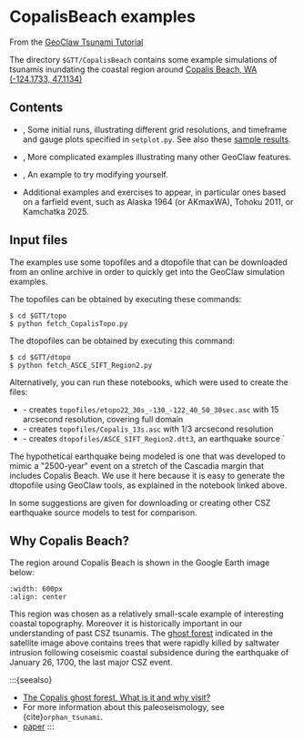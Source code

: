 # CopalisBeach examples

From the
[GeoClaw Tsunami Tutorial](https://rjleveque.github.io/geoclaw_tsunami_tutorial)

The directory `$GTT/CopalisBeach`
contains some example simulations of tsunamis inundating the coastal region
around [Copalis Beach, WA (-124.1733, 47.1134)](https://maps.app.goo.gl/RW275B5TzY4oQakaA) 

## Contents

- [](example1/README), Some initial runs, illustrating different grid
  resolutions, and timeframe and gauge plots specified in `setplot.py`.
  See also these [sample results](example1/results).

- [](example2/README), More complicated examples illustrating many other
  GeoClaw features.

- [](exercise1/README), An example to try modifying yourself.

- Additional examples and exercises to appear, in particular ones
  based on a farfield event, such as
  Alaska 1964 (or AKmaxWA), Tohoku 2011, or Kamchatka 2025.

## Input files

The examples use some topofiles and a dtopofile that can be
downloaded from an online archive in order to quickly get into the
GeoClaw simulation examples.

The topofiles can be obtained by executing these commands:

    $ cd $GTT/topo
    $ python fetch_CopalisTopo.py

The dtopofiles can be obtained by executing this command:

    $ cd $GTT/dtopo
    $ python fetch_ASCE_SIFT_Region2.py
    

Alternatively, you can run these notebooks, which were used to create the files:

- [](../topo/fetch_etopo22) - creates 
  `topofiles/etopo22_30s_-130_-122_40_50_30sec.asc`
  with 15 arcsecond resolution, covering full domain
- [](../topo/CopalisTopo) - creates
  `topofiles/Copalis_13s.asc` with 1/3 arcsecond resolution
- [](../dtopo/ASCE_SIFT_Region2) - creates
  `dtopofiles/ASCE_SIFT_Region2.dtt3`, an earthquake source
  `

The hypothetical earthquake being modeled is one that was developed to mimic
a "2500-year" event on a stretch of the Cascadia margin that includes
Copalis Beach.  We use it here because it is easy to generate the dtopofile
using GeoClaw tools, as explained in the notebook linked above.

In [](exercise1/README) some suggestions are given for downloading or
creating  other CSZ earthquake source models to test for comparison.

## Why Copalis Beach?

The region around Copalis Beach is shown in the Google Earth image below:

```{image} ../topo/images/CopalisTopo0.jpg
:width: 600px
:align: center
```

This region was chosen as a relatively small-scale example of interesting
coastal topography.  Moreover it is historically important in our understanding
of past CSZ tsunamis.  The
[ghost forest](wiki:Ghost_forest)
indicated in the satellite image above contains trees that were rapidly
killed by saltwater intrusion following coseismic coastal subsidence during
the earthquake of January 26, 1700, the last major CSZ event.  

:::{seealso}
- [The Copalis ghost forest, What is it and why visit?](https://wa100.dnr.wa.gov/willapa-hills/copalis-ghost-forest)
- For more information about this paleoseismology, see {cite}`orphan_tsunami`.
- [paper](doi:10.1029/91JB02346)
:::


